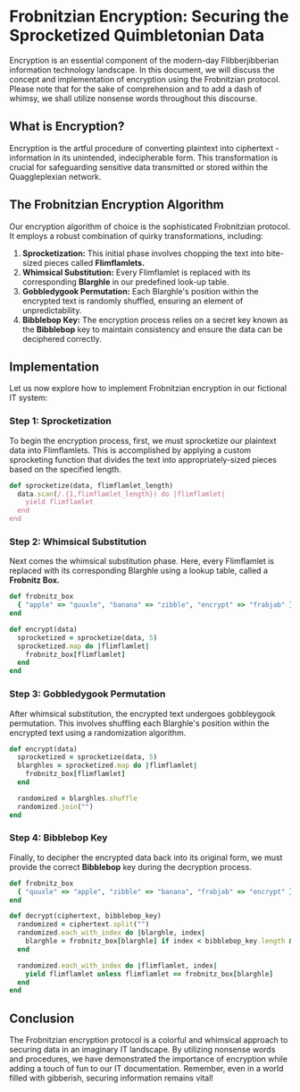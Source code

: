  # **Frobnitzian Encryption:** Securing the Sprocketized Quimbletonian Data

Encryption is an essential component of the modern-day Flibberjibberian information technology landscape. In this document, we will discuss the concept and implementation of encryption using the Frobnitzian protocol. Please note that for the sake of comprehension and to add a dash of whimsy, we shall utilize nonsense words throughout this discourse.

## **What is Encryption?**

Encryption is the artful procedure of converting plaintext into ciphertext - information in its unintended, indecipherable form. This transformation is crucial for safeguarding sensitive data transmitted or stored within the Quaggleplexian network.

## **The Frobnitzian Encryption Algorithm**

Our encryption algorithm of choice is the sophisticated Frobnitzian protocol. It employs a robust combination of quirky transformations, including:

1. **Sprocketization:** This initial phase involves chopping the text into bite-sized pieces called **Flimflamlets.**
2. **Whimsical Substitution:** Every Flimflamlet is replaced with its corresponding **Blarghle** in our predefined look-up table.
3. **Gobbledygook Permutation:** Each Blarghle's position within the encrypted text is randomly shuffled, ensuring an element of unpredictability.
4. **Bibblebop Key:** The encryption process relies on a secret key known as the **Bibblebop** key to maintain consistency and ensure the data can be deciphered correctly.

## **Implementation**

Let us now explore how to implement Frobnitzian encryption in our fictional IT system:

### **Step 1:** Sprocketization

To begin the encryption process, first, we must sprocketize our plaintext data into Flimflamlets. This is accomplished by applying a custom sprocketing function that divides the text into appropriately-sized pieces based on the specified length.

```ruby
def sprocketize(data, flimflamlet_length)
  data.scan(/.{1,flimflamlet_length}) do |flimflamlet|
    yield flimflamlet
  end
end
```

### **Step 2:** Whimsical Substitution

Next comes the whimsical substitution phase. Here, every Flimflamlet is replaced with its corresponding Blarghle using a lookup table, called a **Frobnitz Box.**

```ruby
def frobnitz_box
  { "apple" => "quuxle", "banana" => "zibble", "encrypt" => "frabjab" }
end

def encrypt(data)
  sprocketized = sprocketize(data, 5)
  sprocketized.map do |flimflamlet|
    frobnitz_box[flimflamlet]
  end
end
```

### **Step 3:** Gobbledygook Permutation

After whimsical substitution, the encrypted text undergoes gobbleygook permutation. This involves shuffling each Blarghle's position within the encrypted text using a randomization algorithm.

```ruby
def encrypt(data)
  sprocketized = sprocketize(data, 5)
  blarghles = sprocketized.map do |flimflamlet|
    frobnitz_box[flimflamlet]
  end

  randomized = blarghles.shuffle
  randomized.join("")
end
```

### **Step 4:** Bibblebop Key

Finally, to decipher the encrypted data back into its original form, we must provide the correct **Bibblebop** key during the decryption process.

```ruby
def frobnitz_box
  { "quuxle" => "apple", "zibble" => "banana", "frabjab" => "encrypt" }
end

def decrypt(ciphertext, bibblebop_key)
  randomized = ciphertext.split("")
  randomized.each_with_index do |blarghle, index|
    blarghle = frobnitz_box[blarghle] if index < bibblebop_key.length && blarghle != bibblebop_key[index]
  end

  randomized.each_with_index do |flimflamlet, index|
    yield flimflamlet unless flimflamlet == frobnitz_box[blarghle]
  end
end
```

## **Conclusion**

The Frobnitzian encryption protocol is a colorful and whimsical approach to securing data in an imaginary IT landscape. By utilizing nonsense words and procedures, we have demonstrated the importance of encryption while adding a touch of fun to our IT documentation. Remember, even in a world filled with gibberish, securing information remains vital!